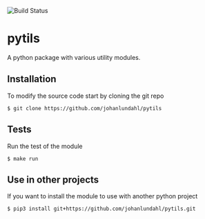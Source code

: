 ![Build Status](https://github.com/johanlundahl/pytils/workflows/python-package/badge.svg)
# pytils

A python package with various utility modules.

## Installation

To modify the source code start by cloning the git repo
```
$ git clone https://github.com/johanlundahl/pytils
```

## Tests
Run the test of the module
```
$ make run 

```

## Use in other projects

If you want to install the module to use with another python project
```
$ pip3 install git+https://github.com/johanlundahl/pytils.git
```
